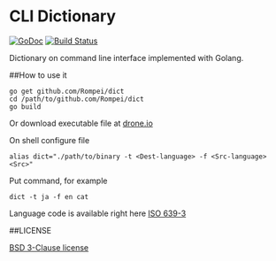 # CLI Dictionary

[![GoDoc](https://godoc.org/github.com/Rompei/dict?status.png)](https://godoc.org/github.com/Rompei/dict)
[![Build Status](https://drone.io/github.com/Rompei/dict/status.png)](https://drone.io/github.com/Rompei/dict/latest)


Dictionary on command line interface implemented with Golang.

##How to use it

```
go get github.com/Rompei/dict
cd /path/to/github.com/Rompei/dict
go build
```

Or download executable file at [drone.io](https://drone.io/github.com/Rompei/dict/files)


On shell configure file

```
alias dict="./path/to/binary -t <Dest-language> -f <Src-language> <Src>"
```

Put command, for example

```
dict -t ja -f en cat
```

Language code is available right here [ISO 639-3](https://en.wikipedia.org/wiki/List_of_ISO_639-3_codes)

##LICENSE

[BSD 3-Clause license](http://opensource.org/licenses/BSD-3-Clause)
